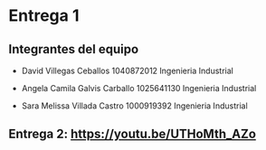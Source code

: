 # Entrega 1

## Integrantes del equipo
- David Villegas Ceballos
  1040872012
  Ingenieria Industrial

- Angela Camila Galvis Carballo
  1025641130
  Ingenieria Industrial

- Sara Melissa Villada Castro
  1000919392
  Ingenieria Industrial

## Entrega 2: https://youtu.be/UTHoMth_AZo
